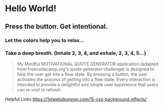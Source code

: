 # Hello World!
## Press the button. Get intentional.
### Let the colors help you to relax...
### Take a deep breath. (Inhale 2, 3, 4, and exhale, 2, 3, 4, 5...)
> My Mindful MOTIVATIONAL QUOTE GENERATOR application (adapted from freecodecamp.org's quote generator challenge) is designed to help the user get into a flow state.
> By pressing a button, the user activates the process of getting into a flow state.
> Every interaction is intended to provide a delightful and simple user experience that users can re-visit to refresh.

Helpful Links 
https://1stwebdesigner.com/15-css-background-effects/